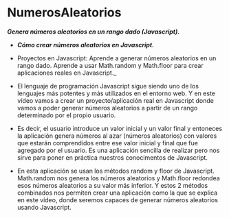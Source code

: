 # NumerosAleatorios
**_Genera números aleatorios en un rango dado (Javascript)._**

- **_Cómo crear números aleatorios en Javascript._**
- Proyectos en Javascript: Aprende a generar números aleatorios en un rango dado. Aprende a usar Math.random y Math.floor para crear aplicaciones reales en Javascript._

- El lenguaje de programación Javascript sigue siendo uno de los lenguajes más potentes y más utilizados en el entorno web. Y en este vídeo vamos a crear un proyecto/aplicación real en Javascript donde vamos a poder generar números aleatorios a partir de un rango determinado por el propio usuario. 

- Es decir, el usuario introduce un valor inicial y un valor final y entoneces la aplicación genera números al azar (números aleatorios) con valores que estarán comprendidos entre ese valor inicial y final que fue agregado por el usuario. Es una aplicación sencilla de realizar pero nos sirve para poner en práctica nuestros conocimentos de Javascript.

- En esta aplicación se usan los métodos random y floor de Javascript. Math.random nos genera los números aleatorios y Math.floor redondea esos números aleatorios a su valor más inferior. Y estos 2 métodos combinados nos permiten crear una aplicación como la que se explica en este vídeo, donde seremos capaces de generar números aleatorios usando Javascript.
